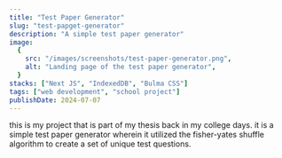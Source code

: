 ```yaml
---
title: "Test Paper Generator"
slug: "test-papget-generator"
description: "A simple test paper generator"
image:
  {
    src: "/images/screenshots/test-paper-generator.png",
    alt: "Landing page of the test paper generator",
  }
stacks: ["Next JS", "IndexedDB", "Bulma CSS"]
tags: ["web development", "school project"]
publishDate: 2024-07-07
---
```


this is my project that is part of my thesis back in my college days. it is a simple test paper generator wherein it utilized the fisher-yates shuffle algorithm to create a set of unique test questions.
